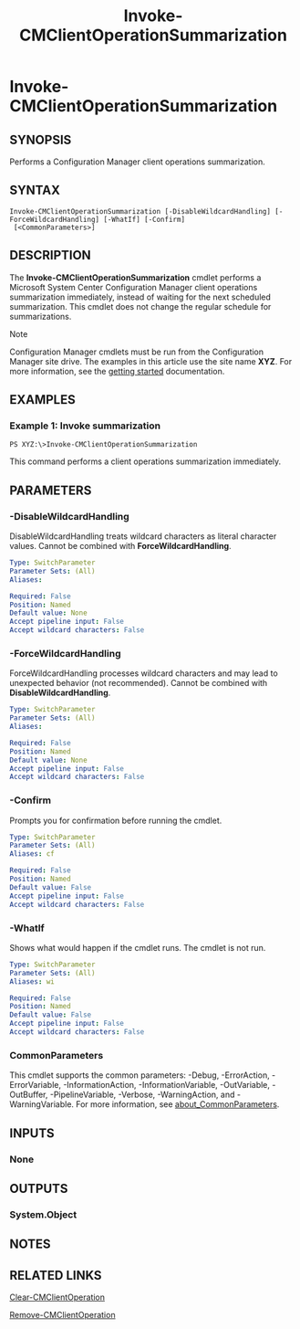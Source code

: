 ﻿---
description: Performs a Configuration Manager client operations summarization.
external help file: AdminUI.PS.ClientOperations.dll-Help.xml
Module Name: ConfigurationManager
ms.date: 05/05/2019
schema: 2.0.0
title: Invoke-CMClientOperationSummarization
---

# Invoke-CMClientOperationSummarization

## SYNOPSIS
Performs a Configuration Manager client operations summarization.

## SYNTAX

```
Invoke-CMClientOperationSummarization [-DisableWildcardHandling] [-ForceWildcardHandling] [-WhatIf] [-Confirm]
 [<CommonParameters>]
```

## DESCRIPTION
The **Invoke-CMClientOperationSummarization** cmdlet performs a Microsoft System Center Configuration Manager client operations summarization immediately, instead of waiting for the next scheduled summarization.
This cmdlet does not change the regular schedule for summarizations.

> [!NOTE]
> Configuration Manager cmdlets must be run from the Configuration Manager site drive.
> The examples in this article use the site name **XYZ**. For more information, see the
> [getting started](/powershell/sccm/overview) documentation.

## EXAMPLES

### Example 1: Invoke summarization
```
PS XYZ:\>Invoke-CMClientOperationSummarization
```

This command performs a client operations summarization immediately.

## PARAMETERS

### -DisableWildcardHandling
DisableWildcardHandling treats wildcard characters as literal character values. Cannot be combined with **ForceWildcardHandling**.

```yaml
Type: SwitchParameter
Parameter Sets: (All)
Aliases:

Required: False
Position: Named
Default value: None
Accept pipeline input: False
Accept wildcard characters: False
```

### -ForceWildcardHandling
ForceWildcardHandling processes wildcard characters and may lead to unexpected behavior (not recommended). Cannot be combined with **DisableWildcardHandling**.

```yaml
Type: SwitchParameter
Parameter Sets: (All)
Aliases:

Required: False
Position: Named
Default value: None
Accept pipeline input: False
Accept wildcard characters: False
```

### -Confirm
Prompts you for confirmation before running the cmdlet.

```yaml
Type: SwitchParameter
Parameter Sets: (All)
Aliases: cf

Required: False
Position: Named
Default value: False
Accept pipeline input: False
Accept wildcard characters: False
```

### -WhatIf
Shows what would happen if the cmdlet runs.
The cmdlet is not run.

```yaml
Type: SwitchParameter
Parameter Sets: (All)
Aliases: wi

Required: False
Position: Named
Default value: False
Accept pipeline input: False
Accept wildcard characters: False
```

### CommonParameters
This cmdlet supports the common parameters: -Debug, -ErrorAction, -ErrorVariable, -InformationAction, -InformationVariable, -OutVariable, -OutBuffer, -PipelineVariable, -Verbose, -WarningAction, and -WarningVariable. For more information, see [about_CommonParameters](https://docs.microsoft.com/powershell/module/microsoft.powershell.core/about/about_commonparameters?view=powershell-7).

## INPUTS

### None

## OUTPUTS

### System.Object
## NOTES

## RELATED LINKS

[Clear-CMClientOperation](Clear-CMClientOperation.md)

[Remove-CMClientOperation](Remove-CMClientOperation.md)


